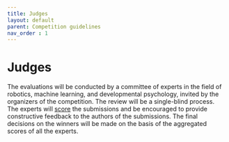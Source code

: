 ```yaml
---
title: Judges
layout: default
parent: Competition guidelines
nav_order : 1
---
```



# Judges

The evaluations will be conducted by a committee of experts in the field of robotics, machine learning, and developmental psychology, invited by the organizers of the competition. The review will be a single-blind process. The experts will [score](scoring) the submissions and be encouraged to provide constructive feedback to the authors of the submissions. The final decisions on the winners will be made on the basis of the aggregated scores of all the experts.
